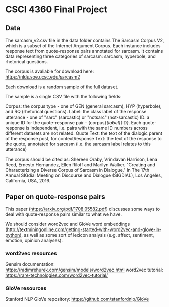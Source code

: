 # CSCI 4360 Final Project

## Data 

The sarcasm_v2.csv file in the data folder contains The Sarcasm Corpus V2, which is a subset of the Internet Argument Corpus. Each instance includes response text from quote-response pairs annotated for sarcasm. It contains data representing three categories of sarcasm: sarcasm, hyperbole, and rhetorical questions. 

The corpus is avaliable for download here: https://nlds.soe.ucsc.edu/sarcasm2

Each download is a random sample of the full dataset. 

The sample is a single CSV file with the following fields:

Corpus: the corpus type - one of GEN (general sarcasm), HYP (hyperbole), and RQ (rhetorical questions).
Label: the class label of the response utterance - one of "sarc" (sarcastic) or "notsarc" (not-sarcastic)
ID: a unique ID for the quote-response pair - {corpus}_{label}_{ID}. Each quote-response is independent, i.e. pairs with the same ID numbers across different datasets are not related.
Quote Text: the text of the dialogic parent of the response post, for contextResponse Text: the text of the response to the quote, annotated for sarcasm (i.e. the sarcasm label relates to this utterance)

The corpus should be cited as: Shereen Oraby, Vrindavan Harrison, Lena Reed, Ernesto Hernandez, Ellen Riloff and Marilyn Walker. "Creating and Characterizing a Diverse Corpus of Sarcasm in Dialogue." In The 17th Annual SIGdial Meeting on Discourse and Dialogue (SIGDIAL), Los Angeles, California, USA, 2016.

## Paper on quote-response pairs 

This paper (https://arxiv.org/pdf/1708.05582.pdf) discusses some ways to deal with quote-response pairs similar to what we have. 

We should consider word2vec and GloVe word embeddings (http://textminingonline.com/getting-started-with-word2vec-and-glove-in-python), as well as some sort of lexicon analysis (e.g. affect, sentiment, emotion, opinion analyses). 

### word2vec resources

Gensim documentation: https://radimrehurek.com/gensim/models/word2vec.html
word2vec tutorial: https://rare-technologies.com/word2vec-tutorial/

### GloVe resources

Stanford NLP GloVe repository: https://github.com/stanfordnlp/GloVe